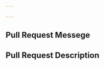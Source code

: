 ```yaml
---

---
```


## Pull Request Messege 
<!-- Give a Brief messege of your PR -->

## Pull Request Description
<!-- Describe your PR and chages -->
